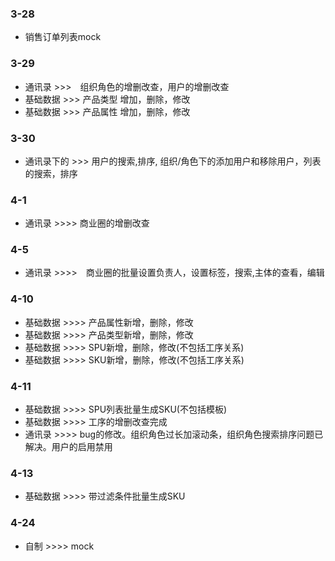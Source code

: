 ### 3-28
- 销售订单列表mock
### 3-29
- 通讯录 >>>　组织角色的增删改查，用户的增删改查
- 基础数据 >>> 产品类型 增加，删除，修改
- 基础数据 >>> 产品属性 增加，删除，修改
### 3-30
- 通讯录下的  >>> 用户的搜索,排序,  组织/角色下的添加用户和移除用户，列表的搜索，排序

### 4-1
- 通讯录   >>>>  商业圈的增删改查

### 4-5  
- 通讯录   >>>>　商业圈的批量设置负责人，设置标签，搜索,主体的查看，编辑 

### 4-10   
- 基础数据 >>>>  产品属性新增，删除，修改
- 基础数据 >>>>  产品类型新增，删除，修改
- 基础数据 >>>>  SPU新增，删除，修改(不包括工序关系)
- 基础数据 >>>>  SKU新增，删除，修改(不包括工序关系)

### 4-11
- 基础数据 >>>> SPU列表批量生成SKU(不包括模板)
- 基础数据 >>>>  工序的增删改查完成
- 通讯录   >>>>  bug的修改。组织角色过长加滚动条，组织角色搜索排序问题已解决。用户的启用禁用

### 4-13
- 基础数据 >>>> 带过滤条件批量生成SKU

### 4-24
- 自制     >>>> mock
